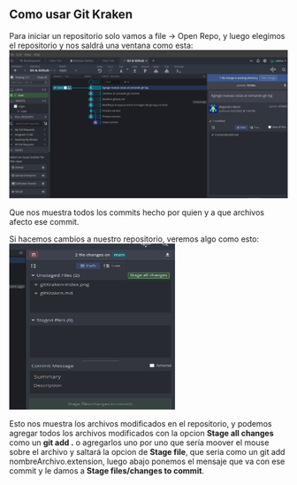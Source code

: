 ## Como usar Git Kraken

Para iniciar un repositorio solo vamos a file -> Open Repo, y luego elegimos el repositorio y nos saldrá una ventana como esta:
![](imagenes/gitKraken-Index.png)

Que nos muestra todos los commits hecho por quien y a que archivos afecto ese commit.

Si hacemos cambios a nuestro repositorio, veremos algo como esto:
<img src="imagenes/gitKraken-Commit.png" width=300 height=300>

Esto nos muestra los archivos modificados en el repositorio, y podemos agregar todos los archivos modificados con la opcion **Stage all changes** como un **git add .** o agregarlos uno por uno que sería moover el mouse sobre el archivo y saltará la opcion de **Stage file**, que seria como un git add nombreArchivo.extension, luego abajo ponemos el mensaje que va con ese commit y le damos a **Stage files/changes to commit**.
